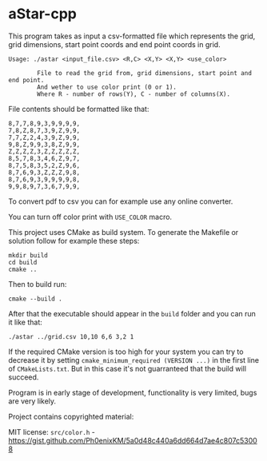 # aStar-cpp

This program takes as input a csv-formatted file which represents the grid, grid dimensions, start point coords and end point coords in grid. 
```
Usage: ./astar <input_file.csv> <R,C> <X,Y> <X,Y> <use_color>

        File to read the grid from, grid dimensions, start point and end point. 
        And wether to use color print (0 or 1).
        Where R - number of rows(Y), C - number of columns(X).
```

File contents should be formatted like that:
```
8,7,7,8,9,3,9,9,9,9,
7,8,Z,8,7,3,9,Z,9,9,
7,7,Z,2,4,3,9,Z,9,9,
9,8,Z,9,9,3,8,Z,9,9,
Z,Z,Z,Z,3,Z,Z,Z,Z,Z,
8,5,7,8,3,4,6,Z,9,7,
8,7,5,8,3,5,2,Z,9,6,
8,7,6,9,3,Z,Z,Z,9,8,
8,7,6,9,3,9,9,9,9,8,
9,9,8,9,7,3,6,7,9,9,
```
To convert pdf to csv you can for example use any online converter.

You can turn off color print with `USE_COLOR` macro.

This project uses CMake as build system. To generate the Makefile or solution follow for example these steps:
```
mkdir build
cd build
cmake ..
```
Then to build run:
```
cmake --build .
```
After that the executable should appear in the `build` folder and you can run it like that:
```
./astar ../grid.csv 10,10 6,6 3,2 1
```
If the required CMake version is too high for your system you can try to decrease it by setting `cmake_minimum_required (VERSION ...)` in the first line of `CMakeLists.txt`. But in this case it's not guarranteed that the build will succeed.

Program is in early stage of development, functionality is very limited, bugs are very likely.

Project contains copyrighted material:

MIT license: `src/color.h` - https://gist.github.com/Ph0enixKM/5a0d48c440a6dd664d7ae4c807c53008
